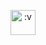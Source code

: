 <p align="center">
  <img src="https://i.postimg.cc/xCYbNNmh/images-2.jpg" title=":v" alt=":v" width="40" >
</p>
